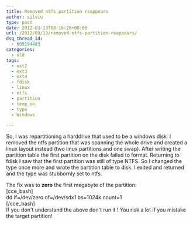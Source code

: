 ```yaml
---
title: Removed ntfs partition reappears
author: silviu
type: post
date: 2012-03-13T08:16:28+00:00
url: /2012/03/13/removed-ntfs-partition-reappears/
dsq_thread_id:
  - 609194483
categories:
  - old
tags:
  - ext2
  - ext3
  - ext4
  - fdisk
  - linux
  - ntfs
  - partition
  - temp_on
  - type
  - Windows

---
```

So, I was repartitioning a harddrive that used to be a windows disk. I removed the ntfs partition that was spanning the whole drive and created a linux layout instead (two linux partitions and one swap). After writing the partition table the first partition on the disk failed to format. Returning to fdisk I saw that the first partition was still of type NTFS. So I changed the type once more and wrote the partition table to disk. I exited and returned and the type was stubbornly set to ntfs.

The fix was to **zero** the first megabyte of the partition:  
[cce_bash]  
dd if=/dev/zero of=/dev/sdx1 bs=1024k count=1  
[/cce_bash]  
If you don't understand the above don't run it ! You risk a lot if you mistake the target partition!